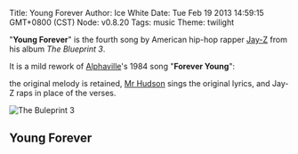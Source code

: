 Title: Young Forever
Author: Ice White
Date: Tue Feb 19 2013 14:59:15 GMT+0800 (CST)
Node: v0.8.20
Tags: music
Theme: twilight

"**Young Forever**" is the fourth song by American hip-hop rapper [Jay-Z](http://en.wikipedia.org/wiki/Jay-Z) from his album *The Blueprint 3*. 

It is a mild rework of [Alphaville](http://en.wikipedia.org/wiki/Alphaville_%28band%29)'s 1984 song "**Forever Young**":

the original melody is retained, [Mr Hudson](http://en.wikipedia.org/wiki/Mr_Hudson) sings the original lyrics, and Jay-Z raps in place of the verses.

![The Buleprint 3](s3://ice.cube:blueprint-3.jpg "The Buleprint 3")

## Young Forever

<script src="/audiojs/audio.min.js"></script>
<script src="/nowhere-man/nowhere-man.js"></script>
<audio src="s3://ice.cube:young-forever.mp3" preload="auto" />

    [Mr. Hudson]
    Let’s dance in style,
    Let’s dance for a while,
    Heaven can wait we’re only watching the skies,
    Hoping for the best but expecting the worst,
    Are you gonna drop the bomb or not?
    
    Let us die young or let us live forever,
    We don’t have the power but we never say never,
    Sitting in a sandpit,
    Life is a short trip,
    The music’s for the sad man.
    
    Forever young,
    I wanna be forever young,
    Do you really want to live forever?
    Forever and ever.
    
    Forever young I wanna be,
    Forever young,
    Do you really want to live forever?
    Forever, forever.
    
    [Jay-Z]
    So we live a life like a video,
    When the sun is always out and you never get old,
    And the champagne’s always cold,
    And the music is always good,
    And the pretty girls just happen to stop by in the hood,
    And they hop their pretty ass up on the hood of dat pretty ass car,
    Without a wrinkle in today,
    Cuz there is no tomorrow,
    Just some picture perfect day,
    To last a whole lifetime,
    And it never ends,
    Cos all we have to do is hit rewind.
    So lets just stay in the moment, smoke some weed,
    Drink some wine,
    Reminisce talk some shit forever young is in your mind,
    Leave a mark that can’t erase neither space nor time.
    So when the director yells cut,
    I’ll be fine,
    I’m forever young...
    
    [Mr. Hudson]
    Forever young,
    I wanna be forever young,
    Do you really want to live forever?
    Forever and ever.
    
    Forever young I wanna be,
    Forever young,
    Do you really want to live forever?
    Forever, forever.
    
    [Jay-Z]
    Fear not when, fear not why,
    Fear not much while were alive,
    Life is for living not living up tight,
    See ya somewhere up in the sky,
    Fear not die, I'll be alive for a million years, bye bye,
    So not for legends, I'm forever young.
    My name shall survive,
    Through the darkest blocks, over kitchen stoves,
    Over Pyrex pots, my name shall be passed down to generations,
    While debating up in barber shops, young slung, hung here,
    Shorty, the nigga from here,
    With a little ambition just what we can become here,
    And as the father passed his story down to his sons ears,
    Younger kid, younger every year, yeah!
    So if you love me baby this is how you let me know.
    Don’t ever let me go, that's how you let me know, baby.
    
    [Mr. Hudson]
    Forever young,
    I wanna be forever young,
    Do you really want to live forever?
    Forever and ever.
    
    Forever young I wanna be,
    Forever young,
    Do you really want to live forever?
    Forever, forever.
    
    [Jay-Z]
    Slamming Bentley doors,
    Hopping out of Porsche’s,
    Popping up on Forbes lists.
    Gorgeous!
    Hold up,
    Niggas thought I lost it,
    They be talking bullshit,
    I be talking more shit.
    They nauseous!
    Hold up,
    I'll be here forever,
    You know, I'm on my fall shit,
    And I ain’t waiting for closure, I will never forfeit,
    Less than four bars,
    Guru bring the chorus in,
    Did you get the picture yet,
    I’m painting you a portrait of young...
    
    [Mr. Hudson]
    Forever young,
    I wanna be forever young,
    Do you really want to live forever?
    Forever and ever.
    
    Forever young I wanna be,
    Forever young,
    Do you really want to live forever?
    Forever, forever.

